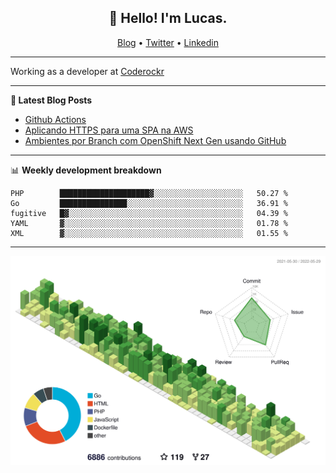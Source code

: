 <h2 align="center">👋 Hello! I'm Lucas.</h2>
<p align="center">
  <a href="https://www.lucassabreu.net.br/">Blog</a> •
  <a href="https://twitter.com/lucassabreu">Twitter</a> •
  <a href="https://www.linkedin.com/in/lucassantosabreu/">Linkedin</a>
</p>

---

Working as a developer at [Coderockr](https://github.com/Coderockr)

---

**📝 Latest Blog Posts**

<!-- BLOG-POST-LIST:START -->
- [Github Actions](https://www.lucassabreu.net.br/post/github-actions/)
- [Aplicando HTTPS para uma SPA na AWS](https://www.lucassabreu.net.br/post/aplicando-https-para-uma-spa-na-aws/)
- [Ambientes por Branch com OpenShift Next Gen usando GitHub](https://www.lucassabreu.net.br/post/ambientes-por-branch-com-openshift-next-gen-usando-github/)
<!-- BLOG-POST-LIST:END -->

---

📊 **Weekly development breakdown**
<!--START_SECTION:waka-->
```text
PHP        ████████████████████▓░░░░░░░░░░░░░░░░░░░░   50.27 % 
Go         ███████████████░░░░░░░░░░░░░░░░░░░░░░░░░░   36.91 % 
fugitive   █▓░░░░░░░░░░░░░░░░░░░░░░░░░░░░░░░░░░░░░░░   04.39 % 
YAML       ▓░░░░░░░░░░░░░░░░░░░░░░░░░░░░░░░░░░░░░░░░   01.78 % 
XML        ▓░░░░░░░░░░░░░░░░░░░░░░░░░░░░░░░░░░░░░░░░   01.55 % 
```
<!--END_SECTION:waka-->

---

![](./profile-3d-contrib/profile-green-animate.svg)
